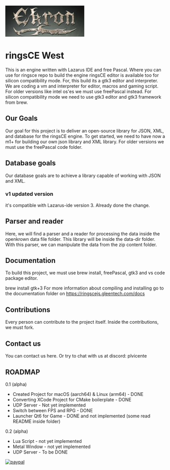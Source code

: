 ![Screenshot](ekron.png)

#  ringsCE West
This is an engine written with Lazarus IDE and free Pascal. Where you can use for ringsce repo to build the engine
ringsCE editor is available too for silicon compatibility mode. For, this build its a gtk3 editor and interpreter.
We are coding a vm and interpreter for editor, macros and gaming script. For older versions like intel os'es we must use freePascal instead.
For silicon compatibility mode we need to use gtk3 editor and gtk3 framework from brew.

## Our Goals
Our goal for this project is to deliver an open-source library for JSON, XML, and database for the ringsCE engine.
To get started, we need to have now a m1+ for building our own json library and XML library. For older versions we must use the freePascal code folder.

## Database goals

Our database goals are to achieve a library capable of working with JSON and XML.

### v1 updated version
it's compatible with Lazarus-ide version 3. Already done the change.

## Parser and reader
Here, we will find a parser and a reader for processing the data inside the openkrown data file folder. This library will be inside the data-dir folder. With this parser, we can manipulate the data from the zip content folder.

## Documentation
To build this project, we must use brew install, freePascal, gtk3 and vs code package editor.

brew install gtk+3
For more information about compiling and installing go to the documentation folder on https://ringscejs.gleentech.com/docs
## Contributions
Every person can contribute to the project itself. Inside the contributions, we must fork.

## Contact us
You can contact us here. Or try to chat with us at discord: plvicente


## ROADMAP

0.1 (alpha)

 * Created Project for macOS (aarch64) & Linux (arm64) - DONE
 * Converting XCode Project for CMake boilerplate - DONE
 * UDP Server - Not yet implemented
 * Switch between FPS and RPG - DONE
 * Launcher Qt6 for Game - DONE and not implemented (some read README inside folder)
 
0.2 (alpha) 
 * Lua Script - not yet implemented
 * Metal Window - not yet implemented
 * UDP Server - To be DONE
 

[![paypal](https://www.paypalobjects.com/en_US/i/btn/btn_donateCC_LG.gif)](pdvicente@gleentech.com)
